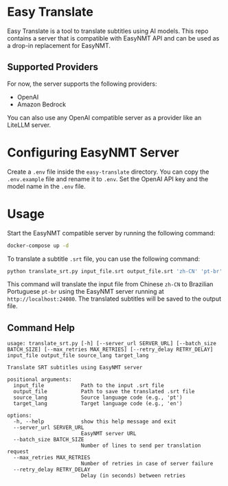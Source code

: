 # Easy Translate

Easy Translate is a tool to translate subtitles using AI models. This repo contains a server that is compatible with EasyNMT API and can be used as a drop-in replacement for EasyNMT.

## Supported Providers

For now, the server supports the following providers:
- OpenAI
- Amazon Bedrock

You can also use any OpenAI compatible server as a provider like an LiteLLM server.

# Configuring EasyNMT Server

Create a `.env` file inside the `easy-translate` directory. You can copy the `.env.example` file and rename it to `.env`.
Set the OpenAI API key and the model name in the `.env` file.

# Usage

Start the EasyNMT compatible server by running the following command:

```bash
docker-compose up -d
```

To translate a subtitle `.srt` file, you can use the following command:

```bash
python translate_srt.py input_file.srt output_file.srt 'zh-CN' 'pt-br' --server_url http://localhost:24080 --max_retries 1 --batch_size 100
```

This command will translate the input file from Chinese `zh-CN` to Brazilian Portuguese `pt-br` using the EasyNMT server running at `http://localhost:24080`. The translated subtitles will be saved to the output file.

## Command Help

```
usage: translate_srt.py [-h] [--server_url SERVER_URL] [--batch_size BATCH_SIZE] [--max_retries MAX_RETRIES] [--retry_delay RETRY_DELAY] input_file output_file source_lang target_lang

Translate SRT subtitles using EasyNMT server

positional arguments:
  input_file            Path to the input .srt file
  output_file           Path to save the translated .srt file
  source_lang           Source language code (e.g., 'pt')
  target_lang           Target language code (e.g., 'en')

options:
  -h, --help            show this help message and exit
  --server_url SERVER_URL
                        EasyNMT server URL
  --batch_size BATCH_SIZE
                        Number of lines to send per translation request
  --max_retries MAX_RETRIES
                        Number of retries in case of server failure
  --retry_delay RETRY_DELAY
                        Delay (in seconds) between retries
```